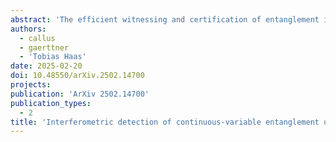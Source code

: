 ```yaml
---
abstract: 'The efficient witnessing and certification of entanglement is necessitated by its ubiquitous use in various aspects of quantum technologies. In the case of continuous-variable bipartite systems, the Shchukin--Vogel hierarchy gives necessary conditions for separability in terms of moments of the mode operators. In this work, we derive mode-operator-based witnesses for continuous-variable bipartite entanglement relying on the interference of two states. Specifically, we show how one can access higher moments of the mode operators, crucial for detecting entanglement of non-Gaussian states, using a single beamsplitter with variable phase and photon-number-resolving detectors. We demonstrate that the use of an entangled state paired with a suitable reference state is sufficient to detect entanglement in, e.g., two-mode squeezed vacuum, NOON states, and mixed entangled cat states. We also take into account experimental noise, including photon loss and detection inefficiency, as well as finite measurement statistics.'
authors:
  - callus
  - gaerttner
  - 'Tobias Haas'
date: 2025-02-20
doi: 10.48550/arXiv.2502.14700
projects:
publication: 'ArXiv 2502.14700'
publication_types:
  - 2
title: 'Interferometric detection of continuous-variable entanglement using two states'
---
```

